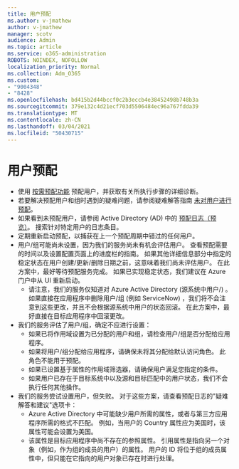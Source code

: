 ```yaml
---
title: 用户预配
ms.author: v-jmathew
author: v-jmathew
manager: scotv
audience: Admin
ms.topic: article
ms.service: o365-administration
ROBOTS: NOINDEX, NOFOLLOW
localization_priority: Normal
ms.collection: Adm_O365
ms.custom:
- "9004348"
- "8428"
ms.openlocfilehash: bd415b2d44bccf0c2b3eccb4e38452498b748b3a
ms.sourcegitcommit: 379e132c4d21ecf703d5506484ec96a767fdda39
ms.translationtype: MT
ms.contentlocale: zh-CN
ms.lasthandoff: 03/04/2021
ms.locfileid: "50430715"
---
```

# <a name="user-provisioning"></a>用户预配

- 使用 [按需预配功能](https://docs.microsoft.com/azure/active-directory/app-provisioning/provision-on-demand) 预配用户，并获取有关所执行步骤的详细诊断。
- 若要解决预配用户和组时遇到的疑难问题，请参阅疑难解答指南 [未对用户进行预配](https://docs.microsoft.com/azure/active-directory/app-provisioning/application-provisioning-config-problem-no-users-provisioned)。
- 如果看到未预配用户，请参阅 Active Directory (AD) 中的 [预配日志（预览）](https://docs.microsoft.com/azure/active-directory/reports-monitoring/concept-provisioning-logs)。 搜索针对特定用户的日志条目。
- 定期重新启动预配，以捕获在上一个预配周期中错过的任何用户。
- 用户/组可能尚未设置，因为我们的服务尚未有机会评估用户。 查看预配需要的时间以及设置配置页面上的进度栏的指南。 如果其他详细信息部分中指定的稳定状态在用户创建/更新/删除日期之前，这意味着我们尚未评估用户。 在此方案中，最好等待预配服务完成。 如果已实现稳定状态，我们建议在 Azure 门户中从 UI 重新启动。
  - 请注意，我们的服务仅知道对 Azure Active Directory (源系统中用户/) 。 如果直接在应用程序中删除用户/组 (例如 ServiceNow) ，我们将不会注意到这些更改，并且不会根据源系统中用户的状态回滚。 在此方案中，最好直接在目标应用程序中回滚更改。
- 我们的服务评估了用户/组，确定不应进行设置：
  - 如果已将作用域设置为已分配的用户和组，请检查用户/组是否分配给应用程序。
  - 如果将用户/组分配给应用程序，请确保未将其分配给默认访问角色。 此角色不能用于预配。
  - 如果已设置基于属性的作用域筛选器，请确保用户满足您指定的条件。
  - 如果用户已存在于目标系统中以及源和目标匹配中的用户状态，我们不会执行任何其他操作。
- 我们的服务尝试设置用户，但失败。 对于这些方案，请查看预配日志的"疑难解答和建议"选项卡：
  - Azure Active Directory 中可能缺少用户所需的属性，或者与第三方应用程序所需的格式不匹配。 例如，当用户的 Country 属性应为美国时，该属性可能会设置为美国。
  - 该属性是目标应用程序中尚不存在的参照属性。 引用属性是指向另一个对象（例如，作为组的成员的用户）的属性。 用户的 ID 将位于组的成员属性中，但只能在它指向的用户对象已存在时进行处理。
